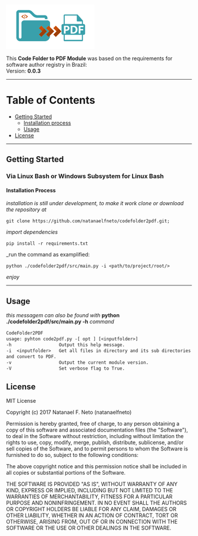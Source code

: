 <p align="left">
  <a href="#">
    <img alt="code-folder-to-pdf-python-script-logo" src="https://raw.githubusercontent.com/natanaelfneto/codeFolder2pdf/master/src/img/codefolder2pdf.png" width="240"/>
  </a>
</p>

This **Code Folder to PDF Module** was based on the requirements for software author registry in Brazil:\
Version: **0.0.3**
***
# Table of Contents
* [Getting Started](#getting-started)
    * [Installation process](#installation-process)
    * [Usage](#usage)
* [License](#license)
***
## Getting Started
### Via Linux Bash or Windows Subsystem for Linux Bash
#### Installation Process
_installation is still under development, to make it work_
_clone or download the repository at_
```Shell
git clone https://github.com/natanaelfneto/codefolder2pdf.git;
```
_import dependencies_ 
```
pip install -r requirements.txt
```
_run the command as examplified:
```Shell
python ./codefolder2pdf/src/main.py -i <path/to/project/root/>
```
_enjoy_
***
## Usage
_this messagem can also be found with_ **python ./codefolder2pdf/src/main.py -h** _command_
```ShellSession
CodeFolder2PDF
usage: pyhton code2pdf.py -[ opt ] [<inputfolder>]
-h                  Output this help message.
-i  <inputfolder>   Get all files in directory and its sub directories and convert to PDF.
-v                  Output the current module version.
-V                  Set verbose flag to True.
```
## License
MIT License

Copyright (c) 2017 Natanael F. Neto (natanaelfneto)

Permission is hereby granted, free of charge, to any person obtaining a copy
of this software and associated documentation files (the "Software"), to deal
in the Software without restriction, including without limitation the rights
to use, copy, modify, merge, publish, distribute, sublicense, and/or sell
copies of the Software, and to permit persons to whom the Software is
furnished to do so, subject to the following conditions:

The above copyright notice and this permission notice shall be included in all
copies or substantial portions of the Software.

THE SOFTWARE IS PROVIDED "AS IS", WITHOUT WARRANTY OF ANY KIND, EXPRESS OR
IMPLIED, INCLUDING BUT NOT LIMITED TO THE WARRANTIES OF MERCHANTABILITY,
FITNESS FOR A PARTICULAR PURPOSE AND NONINFRINGEMENT. IN NO EVENT SHALL THE
AUTHORS OR COPYRIGHT HOLDERS BE LIABLE FOR ANY CLAIM, DAMAGES OR OTHER
LIABILITY, WHETHER IN AN ACTION OF CONTRACT, TORT OR OTHERWISE, ARISING FROM,
OUT OF OR IN CONNECTION WITH THE SOFTWARE OR THE USE OR OTHER DEALINGS IN THE
SOFTWARE.